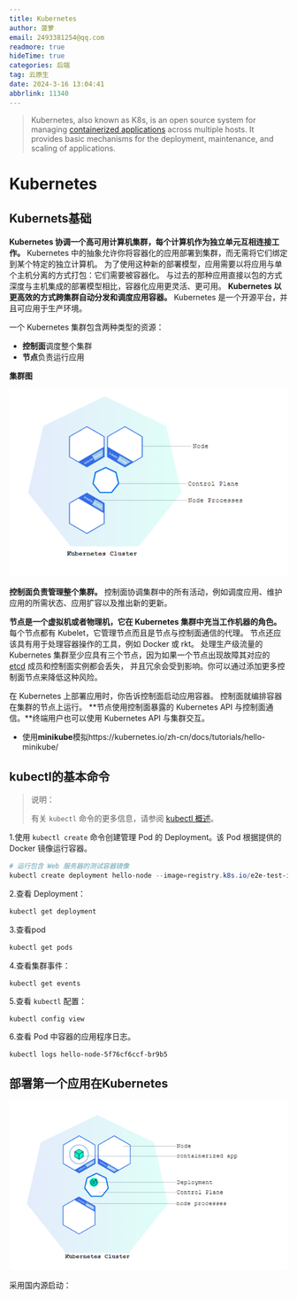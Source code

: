 ```yaml
---
title: Kubernetes
author: 菠萝
email: 2493381254@qq.com
readmore: true
hideTime: true
categories: 后端
tag: 云原生
date: 2024-3-16 13:04:41
abbrlink: 11340
---
```

> Kubernetes, also known as K8s, is an open source system for managing [containerized applications](https://kubernetes.io/docs/concepts/overview/what-is-kubernetes/) across multiple hosts. It provides basic mechanisms for the deployment, maintenance, and scaling of applications.

<!-- more -->

# Kubernetes

## Kubernets基础

**Kubernetes 协调一个高可用计算机集群，每个计算机作为独立单元互相连接工作。** Kubernetes 中的抽象允许你将容器化的应用部署到集群，而无需将它们绑定到某个特定的独立计算机。 为了使用这种新的部署模型，应用需要以将应用与单个主机分离的方式打包：它们需要被容器化。 与过去的那种应用直接以包的方式深度与主机集成的部署模型相比，容器化应用更灵活、更可用。 **Kubernetes 以更高效的方式跨集群自动分发和调度应用容器。** Kubernetes 是一个开源平台，并且可应用于生产环境。

一个 Kubernetes 集群包含两种类型的资源：

- **控制面**调度整个集群
- **节点**负责运行应用

**集群图**

![1704269961726](k8s/1704269961726.png)

**控制面负责管理整个集群。** 控制面协调集群中的所有活动，例如调度应用、维护应用的所需状态、应用扩容以及推出新的更新。

**节点是一个虚拟机或者物理机，它在 Kubernetes 集群中充当工作机器的角色。** 每个节点都有 Kubelet，它管理节点而且是节点与控制面通信的代理。 节点还应该具有用于处理容器操作的工具，例如 Docker 或 rkt。 处理生产级流量的 Kubernetes 集群至少应具有三个节点，因为如果一个节点出现故障其对应的 [etcd](https://kubernetes.io/zh-cn/docs/concepts/overview/components/#etcd) 成员和控制面实例都会丢失， 并且冗余会受到影响。你可以通过添加更多控制面节点来降低这种风险。

在 Kubernetes 上部署应用时，你告诉控制面启动应用容器。 控制面就编排容器在集群的节点上运行。 **节点使用控制面暴露的 Kubernetes API 与控制面通信。**终端用户也可以使用 Kubernetes API 与集群交互。

- 使用**minikube**模拟https://kubernetes.io/zh-cn/docs/tutorials/hello-minikube/

## kubectl的基本命令

> 说明：
>
> 有关 `kubectl` 命令的更多信息，请参阅 [kubectl 概述](https://kubernetes.io/zh-cn/docs/reference/kubectl/)。

1.使用 `kubectl create` 命令创建管理 Pod 的 Deployment。该 Pod 根据提供的 Docker 镜像运行容器。

~~~powershell
# 运行包含 Web 服务器的测试容器镜像
kubectl create deployment hello-node --image=registry.k8s.io/e2e-test-images/agnhost:2.39 -- /agnhost netexec --http-port=8080
~~~

2.查看 Deployment：

~~~powershell
kubectl get deployment
~~~

3.查看pod

~~~powershell
kubectl get pods
~~~

4.查看集群事件：

```shell
kubectl get events
```

5.查看 `kubectl` 配置：

```shell
kubectl config view
```

6.查看 Pod 中容器的应用程序日志。

```shell
kubectl logs hello-node-5f76cf6ccf-br9b5
```

## 部署第一个应用在Kubernetes

![1704271828818](k8s/1704271828818.png)

采用国内源启动：

~~~powershell

~~~
